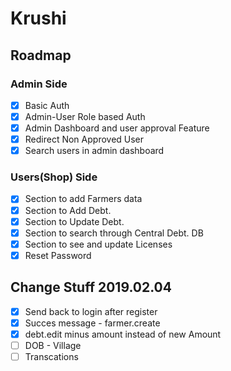 # Krushi

## Roadmap

### Admin Side
 - [x] Basic Auth
 - [x] Admin-User Role based Auth
 - [x] Admin Dashboard and user approval Feature 
 - [x] Redirect Non Approved User
 - [x] Search users in admin dashboard

### Users(Shop) Side
 - [x] Section to add Farmers data
 - [x] Section to Add Debt.
 - [x] Section to Update Debt.
 - [x] Section to search through Central Debt. DB
 - [x] Section to see and update Licenses
 - [x] Reset Password

## Change Stuff 2019.02.04
 - [x] Send back to login after register
 - [x] Succes message - farmer.create
 - [x] debt.edit minus amount instead of new Amount
 - [ ] DOB - Village
 - [ ] Transcations